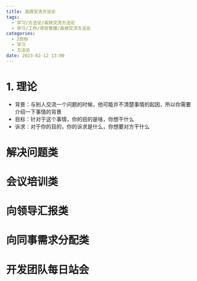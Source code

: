 ```yaml
---
title: 高效交流方法论
tags:
  - 学习/方法论/高效交流方法论
  - 学习/工作/项目管理/高效交流方法论
categories:
  - 2目标
  - 学习
  - 方法论
date: 2023-02-12 13:00
---
```

# 1. 理论

- 背景：与别人交流一个问题的时候，他可能并不清楚事情的起因，所以你需要介绍一下事情的背景
- 目标：针对于这个事情，你的目的是啥，你想干什么
- 诉求：对于你的目的，你的诉求是什么，你想要对方干什么

# 解决问题类

# 会议培训类

# 向领导汇报类

# 向同事需求分配类

# 开发团队每日站会